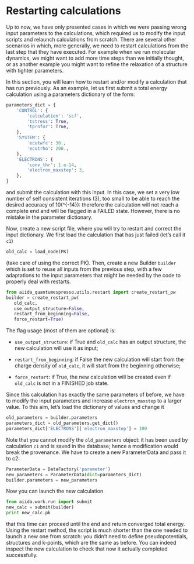 Restarting calculations
=======================

Up to now, we have only presented cases in which we were passing wrong input parameters to the calculations, which required us to modify the input scripts and relaunch calculations from scratch. There are several other scenarios in which, more generally, we need to restart calculations from the last step that they have executed. For example when we run molecular dynamics, we might want to add more time steps than we initially thought, or as another example you might want to refine the relaxation of a structure with tighter parameters.

In this section, you will learn how to restart and/or modify a calculation that has run previously. As an example, let us first submit a total energy calculation using a parameters dictionary of the form:

``` python
parameters_dict = {
    'CONTROL': {
        'calculation': 'scf',
        'tstress': True,
        'tprnfor': True,
    },
    'SYSTEM': {
        'ecutwfc': 30.,
        'ecutrho': 200.,
    },
    'ELECTRONS': {
        'conv_thr': 1.e-14,
        'electron_maxstep': 3,
    },
}
```

and submit the calculation with this input. In this case, we set a very low number of self consistent iterations (3), too small to be able to reach the desired accuracy of 10\(^{-14}\): therefore the calculation will not reach a complete end and will be flagged in a FAILED state. However, there is no mistake in the parameter dictionary.

Now, create a new script file, where you will try to restart and correct the input dictionary. We first load the calculation that has just failed (let’s call it `c1`)

``` python
old_calc = load_node(PK)
```

(take care of using the correct PK). Then, create a new Builder `builder` which is set to reuse all inputs from the previous step, with a few adaptations to the input parameters that might be needed by the code to properly deal with restarts.

``` python
from aiida_quantumespresso.utils.restart import create_restart_pw
builder = create_restart_pw(                                     
   old_calc,                            
   use_output_structure=False,  
   restart_from_beginning=False, 
   force_restart=True)
```

The flag usage (most of them are optional) is:

-   `use_output_structure`: if True and `old_calc` has an output structure, the new calculation will use it as input;

-   `restart_from_beginning`: if False the new calculation will start from the charge density of `old_calc`, it will start from the beginning otherwise;

-   `force_restart`: if True, the new calculation will be created even if `old_calc` is not in a FINISHED job state.

Since this calculation has exactly the same parameters of before, we have to modify the input parameters and increase `electron_maxstep` to a larger value. To this aim, let’s load the dictionary of values and change it

``` python
old_parameters = builder.parameters
parameters_dict = old_parameters.get_dict()
parameters_dict['ELECTRONS']['electron_maxstep'] = 100
```

Note that you cannot modify the `old_parameters` object: it has been used by calculation `c1` and is saved in the database; hence a modification would break the provenance. We have to create a new ParameterData and pass it to c2:

``` python
ParameterData = DataFactory('parameter')
new_parameters = ParameterData(dict=parameters_dict)
builder.parameters = new_parameters
```

Now you can launch the new calculation

``` python
from aiida.work.run import submit    
new_calc = submit(builder)
print new_calc.pk
```

that this time can proceed until the end and return converged total energy. Using the restart method, the script is much shorter than the one needed to launch a new one from scratch: you didn’t need to define pseudopotentials, structures and k-points, which are the same as before. You can indeed inspect the new calculation to check that now it actually completed successfully.

